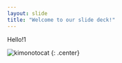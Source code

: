 ```yaml
---
layout: slide
title: "Welcome to our slide deck!"
---
```


Hello!1

![kimonotocat](https://octodex.github.com/images/kimonotocat.png)
{: .center}
